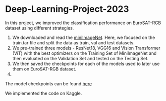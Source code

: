 # Deep-Learning-Project-2023

In this project, we improved the classification performance on EuroSAT-RGB dataset using different strategies.

1. We downloaded and read the [miniImageNet](https://drive.google.com/drive/folders/17a09kkqVivZQFggCw9I_YboJ23tcexNM). Here, we focused on the train.tar file and split the data as train, val and test datasets.
2. We pre-trained three models - ResNet18, VGG16 and Vision Transformer (ViT) with the best optimizers on the Training Set of MiniImageNet and then evaluated on the Validation Set and tested on the Testing Set.
3. We then saved the checkpoints for each of the models used to later use them on EuroSAT-RGB dataset.
4. 

The model checkpoints can be found [here](https://drive.google.com/drive/folders/1rrPXO8zfcdm-FPuZwXu-LAX-ADByVseL?usp=sharing)


We implemented the code on Kaggle.
